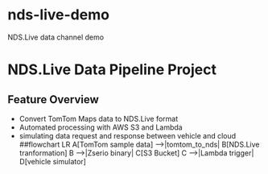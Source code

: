 # nds-live-demo
NDS.Live data channel demo
# NDS.Live Data Pipeline Project

## Feature Overview
- Convert TomTom Maps data to NDS.Live format
- Automated processing with AWS S3 and Lambda
- simulating data request and response between vehicle and cloud 
##flowchart LR
    A[TomTom sample data] -->|tomtom_to_nds| B[NDS.Live tranformation]
    B -->|Zserio binary| C[S3 Bucket]
    C -->|Lambda trigger| D[vehicle simulator]
